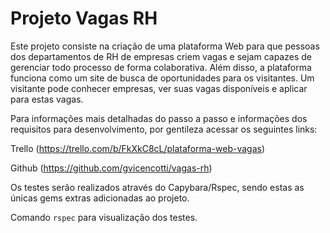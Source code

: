# Projeto Vagas RH

Este projeto consiste na criação de uma plataforma Web para que pessoas dos departamentos de RH de empresas criem vagas e sejam capazes de gerenciar todo processo de forma colaborativa. Além disso, a plataforma funciona como um site de busca de oportunidades para os visitantes. Um visitante pode conhecer empresas, ver suas vagas
disponíveis e aplicar para estas vagas.

Para informações mais detalhadas do passo a passo e informações dos requisitos para desenvolvimento, por gentileza acessar os seguintes links: 

Trello (https://trello.com/b/FkXkC8cL/plataforma-web-vagas)

Github (https://github.com/gvicencotti/vagas-rh)

Os testes serão realizados através do Capybara/Rspec, sendo estas as únicas gems extras adicionadas ao projeto.

Comando `rspec` para visualização dos testes.